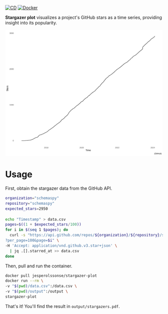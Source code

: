 [![CD](https://github.com/jesperolsson-se/stargazer-plot/actions/workflows/main.yml/badge.svg)](https://github.com/jesperolsson-se/stargazer-plot/actions/workflows/main.yml)
[![Docker](https://img.shields.io/docker/v/jesperolssonse/stargazer-plot/latest)](https://hub.docker.com/r/jesperolssonse/stargazer-plot)

**Stargazer plot** visualizes a project's GitHub stars as a time series,
providing insight into its popularity.

<img src="example-plot.svg" title="Fig 1. The SchemaSpy project's stars over time"/>

# Usage

First, obtain the stargazer data from the GitHub API.

```bash
organization="schemaspy"
repository="schemaspy"
expected_stars=2950

echo "Timestamp" > data.csv
pages=$((1 + $expected_stars/100))
for i in $(seq 1 $pages); do
  curl -s "https://api.github.com/repos/${organization}/${repository}/stargazers\
?per_page=100&page=$i" \
-H 'Accept: application/vnd.github.v3.star+json' \
  | jq .[].starred_at >> data.csv
done
```

Then, pull and run the container.

```bash
docker pull jesperolssonse/stargazer-plot
docker run --rm \
-v "$(pwd)/data.csv":/data.csv \
-v "$(pwd)/output":/output \
stargazer-plot
```

That's it! You'll find the result in `output/stargazers.pdf`.
